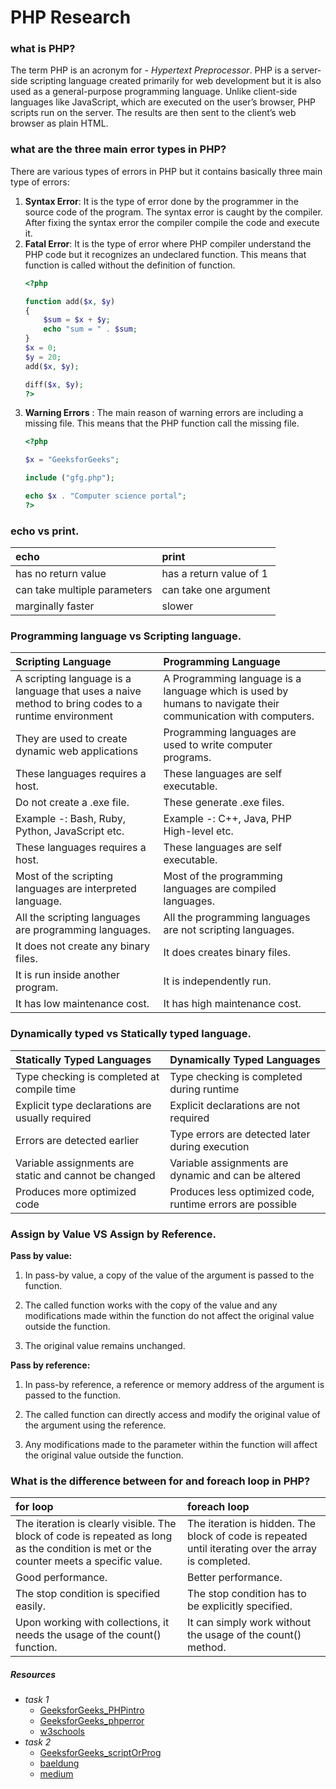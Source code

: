 # PHP Research
### what is PHP?
The term PHP is an acronym for - *Hypertext Preprocessor*. 
PHP is a server-side scripting language created primarily for web development but it is also used as a general-purpose programming language. Unlike client-side languages like JavaScript, which are executed on the user’s browser, PHP scripts run on the server. The results are then sent to the client’s web browser as plain HTML.

### what are the three main error types in PHP?
There are various types of errors in PHP but it contains basically three main type of errors:
1. **Syntax Error**: It is the type of error done by the programmer in the source code of the program. The syntax error is caught by the compiler. After fixing the syntax error the compiler compile the code and execute it.
1. **Fatal Error**: It is the type of error where PHP compiler understand the PHP code but it recognizes an undeclared function. This means that function is called without the definition of function.
    ```php
    <?php 
    
    function add($x, $y) 
    { 
        $sum = $x + $y; 
        echo "sum = " . $sum; 
    } 
    $x = 0; 
    $y = 20; 
    add($x, $y); 
    
    diff($x, $y); 
    ?> 
    ```
1. **Warning Errors** : The main reason of warning errors are including a missing file. This means that the PHP function call the missing file.
    ```php
    <?php  
    
    $x = "GeeksforGeeks"; 
    
    include ("gfg.php"); 
    
    echo $x . "Computer science portal"; 
    ?> 
    ```
### echo vs print.
echo | print
|:-------|:-------
has no return value | has a return value of 1
can take multiple parameters | can take one argument
marginally faster | slower

### Programming language vs Scripting language.

Scripting Language | Programming Language
|:------- |:-------
A scripting language is a language that uses a naive method to bring codes to a runtime environment | A Programming language is a language which is used by humans to navigate their communication with computers. 
They are used to create dynamic web applications | Programming languages are used to write computer programs.
These languages requires a host. | These languages are self executable.
Do not create a .exe file. | These generate .exe files.
Example -: Bash, Ruby, Python, JavaScript etc. | Example -: C++, Java, PHP High-level etc.
These languages requires a host. | These languages are self executable.
Most of the scripting languages are interpreted language. | Most of the programming languages are compiled languages.
All the scripting languages are programming languages. | All the programming languages are not scripting languages.
It does not create any binary files. | It does creates binary files.
It is run inside another program. | It is independently run.
It has low maintenance cost. | It has high maintenance cost.

### Dynamically typed vs Statically typed language.
Statically Typed Languages | Dynamically Typed Languages
|:------- |:-------
Type checking is completed at compile time | Type checking is completed during runtime
Explicit type declarations are usually required |	Explicit declarations are not required
Errors are detected earlier | Type errors are detected later during execution
Variable assignments are static and cannot be changed | Variable assignments are dynamic and can be altered
Produces more optimized code | 	Produces less optimized code, runtime errors are possible

### Assign by Value VS Assign by Reference.
**Pass by value:**
1. In pass-by value, a copy of the value of the argument is passed to the function.

1. The called function works with the copy of the value and any modifications made within the function do not affect the original value outside the function.

1. The original value remains unchanged.

**Pass by reference:**

1. In pass-by reference, a reference or memory address of the argument is passed to the function.

1. The called function can directly access and modify the original value of the argument using the reference.

1. Any modifications made to the parameter within the function will affect the original value outside the function.

### What is the difference between for and foreach loop in PHP?

for loop | foreach loop
|:------- |:-------
The iteration is clearly visible. The block of code is repeated as long as the condition is met or the counter meets a specific value. | The iteration is hidden. The block of code is repeated until iterating over the array is completed.
Good performance. | Better performance.
The stop condition is specified easily. | The stop condition has to be explicitly specified.
Upon working with collections, it needs the usage of the count() function. | It can simply work without the usage of the count() method. 


##### Resources
- *task 1*
    - [GeeksforGeeks_PHPintro](https://www.geeksforgeeks.org/php-introduction/)
    - [GeeksforGeeks_phperror](https://www.geeksforgeeks.org/php-types-of-errors/)
    - [w3schools](https://www.w3schools.com/php/php_echo_print.asp)
- *task 2*
    - [GeeksforGeeks_scriptOrProg](https://www.geeksforgeeks.org/whats-the-difference-between-scripting-and-programming-languages/)
    - [baeldung](https://www.baeldung.com/cs/statically-vs-dynamically-typed-languages)
    - [medium](https://medium.com/@tesfaygidey21/pass-by-value-vs-pass-by-reference-navigating-the-essence-of-function-parameterization-in-c-4d9fe34896d7)
